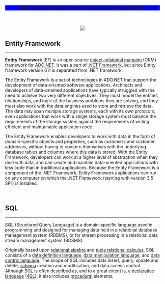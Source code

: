 <h4><p align="center" style="background-color:blue">Work with databases.  Entity Framework, SQL and ADO.NET</p></h4>
</br>
<p align="center">
<img src="https://i-msdn.sec.s-msft.com/dynimg/IC423396.png">
</p>
<h2>Entity Framework</h2>
<hr>
<p><b>Entity Framework</b> (EF) is an open source <a href="https://en.wikipedia.org/wiki/Object-relational_mapping" title="Object-relational mapping">object-relational mapping</a> (ORM) framework for <a href="https://en.wikipedia.org/wiki/ADO.NET" title="ADO.NET">ADO.NET</a>. It was a part of <a href="https://en.wikipedia.org/wiki/.NET_Framework" title=".NET Framework">.NET Framework</a>, but since Entity framework version 6 it is separated from .NET framework.<p/>
<p>The Entity Framework is a set of technologies in ADO.NET that support the development of data-oriented software applications. Architects and developers of data-oriented applications have typically struggled with the need to achieve two very different objectives. They must model the entities, relationships, and logic of the business problems they are solving, and they must also work with the data engines used to store and retrieve the data. The data may span multiple storage systems, each with its own protocols; even applications that work with a single storage system must balance the requirements of the storage system against the requirements of writing efficient and maintainable application code.</p>
<p>The Entity Framework enables developers to work with data in the form of domain-specific objects and properties, such as customers and customer addresses, without having to concern themselves with the underlying database tables and columns where this data is stored. With the Entity Framework, developers can work at a higher level of abstraction when they deal with data, and can create and maintain data-oriented applications with less code than in traditional applications. Because the Entity Framework is a component of the .NET Framework, Entity Framework applications can run on any computer on which the .NET Framework (starting with version 3.5 SP1) is installed.</p>
<br/>
<h2>SQL</h2>
<hr>
<p>SQL  (Structured Query Language) is a domain-specific language used in programming and designed for managing data held in a relational database management system (RDBMS), or for stream processing in a relational data stream management system (RDSMS).</p>
<p>Originally based upon <a href="https://en.wikipedia.org/wiki/Relational_algebra" title="Relational algebra">relational algebra</a> and <a href="https://en.wikipedia.org/wiki/Tuple_relational_calculus" title="Tuple relational calculus">tuple relational calculus</a>, SQL consists of a <a href="https://en.wikipedia.org/wiki/Data_definition_language" title="Data definition language">data definition language</a>, <a href="https://en.wikipedia.org/wiki/Data_manipulation_language" title="Data manipulation language">data manipulation language</a>, and <a href="https://en.wikipedia.org/wiki/Data_control_language" title="Data control language">data control language</a>. The scope of SQL includes data insert, query, update and delete, <a href="/wiki/Database_schema" title="Database schema">schema</a> creation and modification, and data access control. Although SQL is often described as, and to a great extent is, a <a href="https://en.wikipedia.org/wiki/Declarative_programming" title="Declarative programming">declarative language</a> (<a href="/wiki/4GL" class="mw-redirect" title="4GL">4GL</a>), it also includes <a href="https://en.wikipedia.org/wiki/Procedural_programming" title="Procedural programming">procedural</a> elements.</p>

